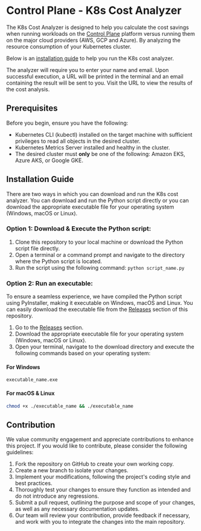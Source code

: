 # Control Plane - K8s Cost Analyzer

The K8s Cost Analyzer is designed to help you calculate the cost savings when running workloads on the [Control Plane](https://controlplane.com) platform versus running them on the major cloud providers (AWS, GCP and Azure). By analyzing the resource consumption of your Kubernetes cluster.

Below is an [installation guide](#installation-guide) to help you run the K8s cost analyzer.

The analyzer will require you to enter your name and email. Upon successful execution, a URL will be printed in the terminal and an email containing the result will be sent to you. Visit the URL to view the results of the cost analysis.

## Prerequisites

Before you begin, ensure you have the following:

* Kubernetes CLI (kubectl) installed on the target machine with sufficient privileges to read all objects in the desired cluster.
* Kubernetes Metrics Server installed and healthy in the cluster.
* The desired cluster must **only** be one of the following: Amazon EKS, Azure AKS, or Google GKE.

<h2 id="installation-guide">Installation Guide</h2>

There are two ways in which you can download and run the K8s cost analyzer. You can download and run the Python script directly or you can download the appropriate executable file for your operating system (Windows, macOS or Linux).

### Option 1: Download & Execute the Python script:

1. Clone this repository to your local machine or download the Python script file directly.
2. Open a terminal or a command prompt and navigate to the directory where the Python script is located.
3. Run the script using the following command: `python script_name.py`

### Option 2: Run an executable:

To ensure a seamless experience, we have compiled the Python script using PyInstaller, making it executable on Windows, macOS and Linux. You can easily download the executable file from the [Releases](https://github.com/controlplane-com/k8s-cost-analyzer/releases) section of this repository.

1. Go to the [Releases](https://github.com/controlplane-com/k8s-cost-analyzer/releases) section.
2. Download the appropriate executable file for your operating system (Windows, macOS or Linux).
3. Open your terminal, navigate to the download directory and execute the following commands based on your operating system:

#### For Windows

```pwsh
executable_name.exe
```

#### For macOS & Linux

```bash
chmod +x ./executable_name && ./executable_name
```

## Contribution

We value community engagement and appreciate contributions to enhance this project. If you would like to contribute, please consider the following guidelines:

1. Fork the repository on GitHub to create your own working copy.
2. Create a new branch to isolate your changes.
3. Implement your modifications, following the project's coding style and best practices.
4. Thoroughly test your changes to ensure they function as intended and do not introduce any regressions.
5. Submit a pull request, outlining the purpose and scope of your changes, as well as any necessary documentation updates.
6. Our team will review your contribution, provide feedback if necessary, and work with you to integrate the changes into the main repository.